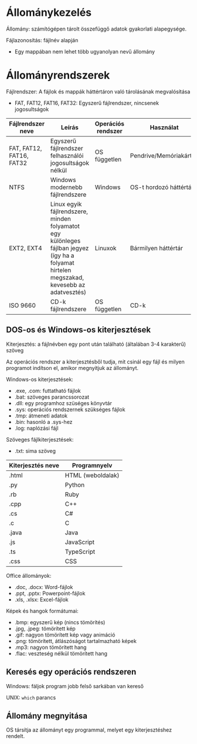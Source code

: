 # Állománykezelés

Állomány: számítógépen tárolt összefüggő adatok gyakorlati alapegysége.

Fájlazonosítás: fájlnév alapján

- Egy mappában nem lehet több ugyanolyan nevű állomány

# Állományrendszerek

Fájlrendszer: A fájlok és mappák háttértáron való tárolásának megvalósítása

- FAT, FAT12, FAT16, FAT32: Egyszerű fájlrendszer, nincsenek jogosultságok

| Fájlrendszer neve        | Leírás                                                                                                                                     | Operációs rendszer | Használat              |
| ------------------------ | ------------------------------------------------------------------------------------------------------------------------------------------ | ------------------ | ---------------------- |
| FAT, FAT12, FAT16, FAT32 | Egyszerű fájlrendszer felhasználói jogosultságok nélkül                                                                                    | OS független       | Pendrive/Memóriakártya |
| NTFS                     | Windows modernebb fájlrendszere                                                                                                            | Windows            | OS-t hordozó háttértár |
| EXT2, EXT4               | Linux egyik fájlrendszere, minden folyamatot egy különleges fájlban jegyez (így ha a folyamat hirtelen megszakad, kevesebb az adatvesztés) | Linuxok            | Bármilyen háttértár    |
| ISO 9660                 | CD-k fájlrendszere                                                                                                                         | OS független       | CD-k                   |

## DOS-os és Windows-os kiterjesztések

Kiterjesztés: a fájlnévben egy pont után található (általában 3-4 karakterű) szöveg

Az operációs rendszer a kiterjesztésből tudja, mit csinál egy fájl és milyen programot indítson el, amikor megnyitjuk az állományt.

Windows-os kiterjesztések:

- .exe, .com: futtatható fájlok
- .bat: szöveges parancssorozat
- .dll: egy programhoz szüséges könyvtár
- .sys: operációs rendszernek szükséges fájlok
- .tmp: átmeneti adatok
- .bin: hasonló a .sys-hez
- .log: naplózási fájl

Szöveges fájlkiterjesztések:

- .txt: sima szöveg

| Kiterjesztés neve | Programnyelv      |
| ----------------- | ----------------- |
| .html             | HTML (weboldalak) |
| .py               | Python            |
| .rb               | Ruby              |
| .cpp              | C++               |
| .cs               | C#                |
| .c                | C                 |
| .java             | Java              |
| .js               | JavaScript        |
| .ts               | TypeScript        |
| .css              | CSS               |

Office állományok:

- .doc, .docx: Word-fájlok
- .ppt, .pptx: Powerpoint-fájlok
- .xls, .xlsx: Excel-fájlok

Képek és hangok formátumai:

- .bmp: egyszerű kép (nincs tömörítés)
- .jpg, .jpeg: tömörített kép
- .gif: nagyon tömörített kép vagy animáció
- .png: tömörített, átlászóságot tartalmazható képek
- .mp3: nagyon tömörített hang
- .flac: veszteség nélkül tömörített hang

## Keresés egy operációs rendszeren

Windows: fáljok program jobb felső sarkában van kereső

UNIX: `which` parancs

## Állomány megnyitása

OS társítja az állományt egy programmal, melyet egy kiterjesztéshez rendelt.
